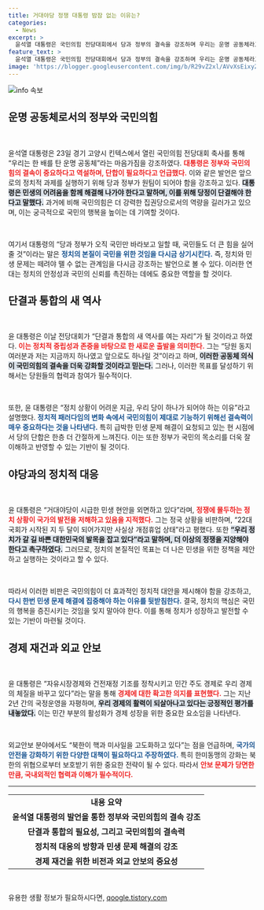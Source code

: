 ```yaml
---
title: 거대야당 정쟁 대통령 밤잠 없는 이유는?
categories:
  - News
excerpt: >
  윤석열 대통령은 국민의힘 전당대회에서 당과 정부의 결속을 강조하며 우리는 운명 공동체라고 선언했다. 민생 해결과 단합의 중요성을 역설하며 새로운 지도부 선출이 향후 당정 관계의 변곡점이 될 것임을 예고했다.
feature_text: >
  윤석열 대통령은 국민의힘 전당대회에서 당과 정부의 결속을 강조하며 우리는 운명 공동체라고 선언했다. 민생 해결과 단합의 중요성을 역설하며 새로운 지도부 선출이 향후 당정 관계의 변곡점이 될 것임을 예고했다.
image: 'https://blogger.googleusercontent.com/img/b/R29vZ2xl/AVvXsEixyZcFfHzMRdzZMjFBmAUKJYCLCGyLL1o632UiGVXcaFdKo_bkvkuCioo0uUKlGfBVcT3P84aROyZIXSBEx3Aw5nCQ3pTgDom1WDC4m8eifvWiAmWEEVb4x6G_l8C0QH225ldMjyaFvpxGEBGNO37VmDTDMHGhJPq73UglMfDca1-0aw/s1600/blogspot.png'
---
```


<p><img src="https://blogger.googleusercontent.com/img/b/R29vZ2xl/AVvXsEixyZcFfHzMRdzZMjFBmAUKJYCLCGyLL1o632UiGVXcaFdKo_bkvkuCioo0uUKlGfBVcT3P84aROyZIXSBEx3Aw5nCQ3pTgDom1WDC4m8eifvWiAmWEEVb4x6G_l8C0QH225ldMjyaFvpxGEBGNO37VmDTDMHGhJPq73UglMfDca1-0aw/s1600/blogspot.png" alt="info 속보" /></p>

<h2 data-ke-size="size26">운명 공동체로서의 정부와 국민의힘</h2>

<p data-ke-size="size16">&nbsp;</p>

<p data-ke-size="size16">윤석열 대통령은 23일 경기 고양시 킨텍스에서 열린 국민의힘 전당대회 축사를 통해 “우리는 한 배를 탄 운명 공동체”라는 마음가짐을 강조하였다. <b><span style="color: #ee2323;">대통령은 정부와 국민의힘의 결속이 중요하다고 역설하며, 단합이 필요하다고 언급했다.</span></b> 이와 같은 발언은 앞으로의 정치적 과제를 실행하기 위해 당과 정부가 원팀이 되어야 함을 강조하고 있다. <b><span style="background-color: #21538527;">대통령은 민생의 어려움을 함께 해결해 나가야 한다고 말하며, 이를 위해 당정이 단결해야 한다고 말했다.</span></b> 과거에 비해 국민의힘은 더 강력한 집권당으로서의 역량을 길러가고 있으며, 이는 궁극적으로 국민의 행복을 높이는 데 기여할 것이다.</p>

<p data-ke-size="size16">&nbsp;</p>

<p data-ke-size="size16">여기서 대통령의 “당과 정부가 오직 국민만 바라보고 일할 때, 국민들도 더 큰 힘을 실어줄 것”이라는 말은 <b><span style="color: #1a5490;">정치의 본질이 국민을 위한 것임을 다시금 상기시킨다.</span></b> 즉, 정치와 민생 문제는 떼려야 뗄 수 없는 관계임을 다시금 강조하는 발언으로 볼 수 있다. 이러한 연대는 정치의 안정성과 국민의 신뢰를 촉진하는 데에도 중요한 역할을 할 것이다.</p>

<h2 data-ke-size="size26">단결과 통합의 새 역사</h2>

<p data-ke-size="size16">&nbsp;</p>

<p data-ke-size="size16">윤 대통령은 이날 전당대회가 “단결과 통합의 새 역사를 여는 자리”가 될 것이라고 하였다. <b><span style="color: #ee2323;">이는 정치적 중립성과 존중을 바탕으로 한 새로운 출발을 의미한다.</span></b> 그는 “당원 동지 여러분과 저는 지금까지 하나였고 앞으로도 하나일 것”이라고 하며, <b><span style="background-color: #21538527;">이러한 공동체 의식이 국민의힘의 결속을 더욱 강화할 것이라고 믿는다.</span></b> 그러나, 이러한 목표를 달성하기 위해서는 당원들의 협력과 참여가 필수적이다.</p>

<p data-ke-size="size16">&nbsp;</p>

<p data-ke-size="size16">또한, 윤 대통령은 “정치 상황이 어려운 지금, 우리 당이 하나가 되어야 하는 이유”라고 설명했다. <b><span style="color: #1a5490;">정치적 패러다임의 변화 속에서 국민의힘이 제대로 기능하기 위해선 결속력이 매우 중요하다는 것을 나타낸다.</span></b> 특히 급박한 민생 문제 해결이 요청되고 있는 현 시점에서 당의 단합은 한층 더 간절하게 느껴진다. 이는 또한 정부가 국민의 목소리를 더욱 잘 이해하고 반영할 수 있는 기반이 될 것이다.</p>

<h2 data-ke-size="size26">야당과의 정치적 대응</h2>

<p data-ke-size="size16">&nbsp;</p>

<p data-ke-size="size16">윤 대통령은 “거대야당이 시급한 민생 현안을 외면하고 있다”라며, <b><span style="color: #ee2323;">정쟁에 몰두하는 정치 상황이 국가의 발전을 저해하고 있음을 지적했다.</span></b> 그는 정국 상황을 비판하며, “22대 국회가 시작된 지 두 달이 되어가지만 사실상 개점휴업 상태”라고 평했다. 또한 <b><span style="background-color: #21538527;">“우리 정치가 갈 길 바쁜 대한민국의 발목을 잡고 있다”라고 말하며, 더 이상의 정쟁을 지양해야 한다고 촉구하였다.</span></b> 그러므로, 정치의 본질적인 목표는 더 나은 민생을 위한 정책을 제안하고 실행하는 것이라고 할 수 있다.</p>

<p data-ke-size="size16">&nbsp;</p>

<p data-ke-size="size16">따라서 이러한 비판은 국민의힘이 더 효과적인 정치적 대안을 제시해야 함을 강조하고, <b><span style="color: #1a5490;">다시 한번 민생 문제 해결에 집중해야 하는 이유를 뒷받침한다.</span></b> 결국, 정치의 핵심은 국민의 행복을 증진시키는 것임을 잊지 말아야 한다. 이를 통해 정치가 성장하고 발전할 수 있는 기반이 마련될 것이다.</p>

<h2 data-ke-size="size26">경제 재건과 외교 안보</h2>

<p data-ke-size="size16">&nbsp;</p>

<p data-ke-size="size16">윤 대통령은 “자유시장경제와 건전재정 기조를 정착시키고 민간 주도 경제로 우리 경제의 체질을 바꾸고 있다”라는 말을 통해 <b><span style="color: #ee2323;">경제에 대한 확고한 의지를 표현했다.</span></b> 그는 지난 2년 간의 국정운영을 자평하며, <b><span style="background-color: #21538527;">우리 경제의 활력이 되살아나고 있다는 긍정적인 평가를 내놓았다.</span></b> 이는 민간 부분의 활성화가 경제 성장을 위한 중요한 요소임을 나타낸다.</p>

<p data-ke-size="size16">&nbsp;</p>

<p data-ke-size="size16">외교안보 분야에서도 “북한이 핵과 미사일을 고도화하고 있다”는 점을 언급하며, <b><span style="color: #1a5490;">국가의 안전을 강화하기 위한 다양한 대책이 필요하다고 주장하였다.</span></b> 특히 한미동맹의 강화는 북한의 위협으로부터 보호받기 위한 중요한 전략이 될 수 있다. 따라서 <b><span style="color: #ee2323;">안보 문제가 당면한 만큼, 국내외적인 협력과 이해가 필수적이다.</span></b></p>

<hr>

<table style="width: 100%; border-collapse: collapse;">
<tr>
<td style="text-align: center; height: 17px;"><b>내용 요약</b></td>
</tr>
<tr>
<td style="text-align: center; height: 17px;"><b>윤석열 대통령의 발언을 통한 정부와 국민의힘의 결속 강조</b></td>
</tr>
<tr>
<td style="text-align: center; height: 17px;"><b>단결과 통합의 필요성, 그리고 국민의힘의 결속력</b></td>
</tr>
<tr>
<td style="text-align: center; height: 17px;"><b>정치적 대응의 방향과 민생 문제 해결의 강조</b></td>
</tr>
<tr>
<td style="text-align: center; height: 17px;"><b>경제 재건을 위한 비전과 외교 안보의 중요성</b></td>
</tr>
</table>

<p data-ke-size="size16">&nbsp;</p>
유용한 생활 정보가 필요하시다면, <a href="https://qoogle.tistory.com" rel="dofollow">qoogle.tistory.com</a>


